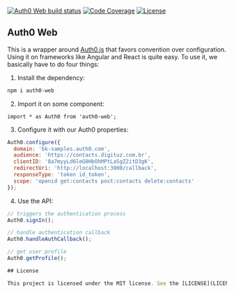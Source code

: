 [![Auth0 Web build status][travis-image]][travis-url]
[![Code Coverage][codecov-image]][codecov-url]
[![License][license-image]][license-url]

## Auth0 Web

This is a wrapper around [Auth0.js](https://github.com/auth0/auth0.js) that favors convention over configuration. Using 
it on frameworks like Angular and React is quite easy. To use it, we basically have to do four things:

1. Install the dependency:

```bash
npm i auth0-web
```

2. Import it on some component:

```
import * as Auth0 from 'auth0-web';
```

3. Configure it with our Auth0 properties:

```javascript
Auth0.configure({
  domain: 'bk-samples.auth0.com',
  audience: 'https://contacts.digituz.com.br',
  clientID: '8a7myyLd6leG0HbOhMPtLaSgZ2itD3gK',
  redirectUri: 'http://localhost:3000/callback',
  responseType: 'token id_token',
  scope: 'openid get:contacts post:contacts delete:contacts'
});
```

4. Use the API:

```javascript
// triggers the authentication process
Auth0.signIn();

// handle authentication callback
Auth0.handleAuthCallback();

// get user profile
Auth0.getProfile();

## License

This project is licensed under the MIT license. See the [LICENSE](LICENSE) file for more info.
```

<!-- vars -->
[codecov-image]: https://img.shields.io/codecov/c/github/brunokrebs/auth0-web/master.svg
[codecov-url]: https://codecov.io/github/brunokrebs/auth0-web?branch=master
[license-image]: http://img.shields.io/npm/l/auth0-web.svg
[license-url]: #license
[travis-image]: https://api.travis-ci.org/brunokrebs/auth0-web.svg?branch=master
[travis-url]: https://travis-ci.org/brunokrebs/auth0-web
